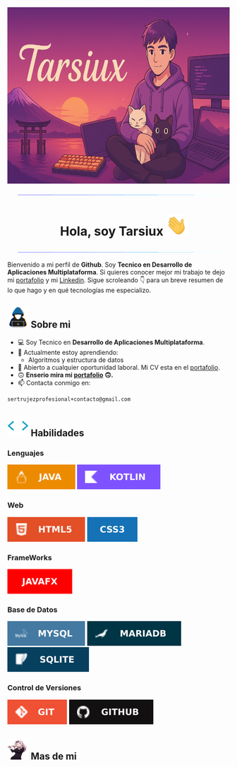 
<!-- Banner -->
<img alt="Banner" src="./raw/img_per/banerOpti.jpg" width="2000px" height="400" align="center"/>

<!--  Hi -->
<ul align="center"> 
    <img alt="spacer" src="./raw/img_per/separador.gif">
        <h1 style="display: inline-block">Hola, soy Tarsiux <img width="48px" height="48px" alt="mano-saludando" src="./raw/img_per/manosaludando.gif"></h1> 
    <img alt="spacer" src="./raw/img_per/separador.gif">
</ul>

<!-- Summary -->
<p>
    Bienvenido a mi perfil de <b>Github</b>. Soy <b>Tecnico en Desarrollo de Aplicaciones Multiplataforma</b>. Si quieres
    conocer mejor mi trabajo te dejo mi <a href="">portafolio</a> y mi <a href="">Linkedin</a>. Sigue scroleando 👇 para un 
    breve resumen de lo que hago y en qué tecnologías me especializo.
</p>


<!-- Abaut me -->
<h2><img alt="About me" src="./raw/img_per/about_me.gif" width="48px" height="48px">  Sobre mi</h2>

- 💻 Soy Tecnico en <b>Desarrollo de Aplicaciones Multiplataforma</b>.
- 🌱 Actualmente estoy aprendiendo:
    - Algoritmos y estructura de datos
- 🔭 Abierto a cualquier oportunidad laboral. Mi CV esta en el <a href="">portafolio</a>.
- 🙃 <b>Enserio mira mi <a href="">portafolio</a> 🙃.</b>
- 📫 Contacta conmigo en:
```
sertrujezprofesional+contacto@gmail.com
```

<!-- Skills -->
<h2><img alt="skill" src="./raw/img_per/skill.gif" width="48px" height="48px">  Habilidades</h2>

<!-- Repo icon ->  https://github.com/Ileriayo/markdown-badges/blob/master/README.md -->

<h3>Lenguajes</h3>
<span>
    <img alt="java" src="./raw/img_len/len/java.svg">
    <img alt="kotlin" src="./raw/img_len/len/kotlin.svg">
</span>

<h3>Web</h3>
<span>
    <img alt="htlm" src="./raw/img_len/web/html.svg">
    <img alt="css" src="./raw/img_len/web/css.svg">
</span>

<h3>FrameWorks</h3>
<span>
    <img alt="mysql" src="./raw/img_len/frame/javafx.svg">
</span>


<h3>Base de Datos</h3>
<span>
    <img alt="mysql" src="./raw/img_len/db/mysql.svg">
    <img alt="mariadb" src="./raw/img_len/db/mariabd.svg">
    <img alt="sqlite" src="./raw/img_len/db/sqlite.svg">
</span>

<h3>Control de Versiones</h3>
<span>
    <img alt="git" src="./raw/img_len/version/git.svg">
    <img alt="github" src="./raw/img_len/version/github.svg">
</span>

<!-- More -->
<h2><img alt="mas" src="./raw/img_per/more.gif" width="48px" height="48px">  Mas de mi</h2>
